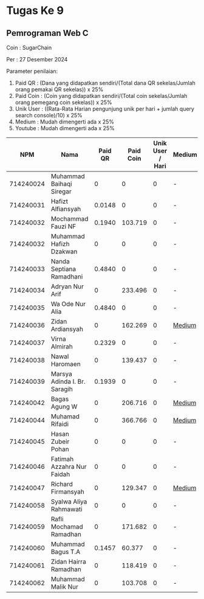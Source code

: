 # Tugas Ke 9

## Pemrograman Web C
Coin : SugarChain

Per : 27 Desember 2024

Parameter penilaian:
1. Paid QR : (Dana yang didapatkan sendiri/(Total dana QR sekelas/Jumlah orang pemakai QR sekelas))  x  25%
2. Paid Coin : (Coin yang didapatkan sendiri/(Total coin sekelas/Jumlah orang pemegang coin sekelas))  x  25%
3. Unik User : ((Rata-Rata Harian pengunjung unik per hari + jumlah query search console)/10) x 25%
4. Medium : Mudah dimengerti ada x 25%
5. Youtube : Mudah dimengerti ada x 25%

| NPM       | Nama                              | Paid QR | Paid Coin | Unik User / Hari | Medium | Youtube | Nilai |
|-----------|-----------------------------------|---------|-----------|------------------|--------|---------|-------|
| 714240024 | Muhammad Baihaqi Siregar         | 0       | 0         | 0                | -      | -       | 0     |
| 714240031 | Hafizt Alfiansyah                | 0.0148       | 0         | 0                | -      | -       | 0     |
| 714240032 | Mochammad Fauzi NF               | 0.1940       | 103.719         | 0                | -      | -       | 0     |
| 714240032 | Muhammad Hafizh Dzakwan          | 0       | 0         | 0                | -      | -       | 0     |
| 714240033 | Nanda Septiana Ramadhani         | 0.4840       | 0         | 0                | -      | -       | 0     |
| 714240034 | Adryan Nur Arif                  | 0       | 233.496         | 0                | -      | -       | 0     |
| 714240035 | Wa Ode Nur Alia                  | 0.4840      | 0         | 0                | -      | -       | 0     |
| 714240036 | Zidan Ardiansyah                 | 0       | 162.269         | 0                | [Medium](https://medium.com/@cakleghid/cara-menggunakan-es-module-jscroot-untuk-import-function-renderhtml-onclick-dan-setinner-e6096eff6ea5)      | -       | 0     |
| 714240037 | Virna Almirah                    | 0.2329       | 0         | 0                | -      | -       | 0     |
| 714240038 | Nawal Haromaen                   | 0       | 139.437         | 0                | -      | -       | 0     |
| 714240039 | Marsya Adinda I. Br. Saragih     | 0.1939       | 0         | 0                | -      | -       | 0     |
| 714240042 | Bagas Agung W                    | 0       | 206.716         | 0                | [Medium](https://medium.com/@zenkun.enterkill13/cara-menggunakan-es-module-jscroot-untuk-import-function-renderhtml-onclick-dan-setinner-34170e8b25a7)      | -       | 0     |
| 714240044 | Muhamad Rifaidi                  | 0       | 366.766         | 0                |[Medium](https://medium.com/@vilamica17/cara-penggunaan-es-module-menggunakan-jscroot-dengan-import-fungsi-renderhtml-onclick-dan-setinner-a3187d0779e5)     |[YouTube](https://youtu.be/xEX0wLnFnFU)     | 0     |
| 714240045 | Hasan Zubeir Pohan               | 0       | 0         | 0                | -      | -       | 0     |
| 714240046 | Fatimah Azzahra Nur Faidah       | 0       | 0         | 0                | -      | -       | 0     |
| 714240047 | Richard Firmansyah               | 0       | 129.347         | 0              |[Medium](https://medium.com/@richardfirmansyah57/cara-menggunakan-es-module-jscroot-untuk-import-function-renderhtml-onclick-dan-setinner-281f107d8655)   | -       | 0     |
| 714240058 | Syalwa Aliya Rahmawati           | 0       | 0         | 0                | -      | -       | 0     |
| 714240059 | Rafli Mochamad Ramadhan          | 0       | 171.682         | 0                | -      | -       | 0     |
| 714240060 | Muhammad Bagus T.A               | 0.1457       | 60.377         | 0                | -      | -       | 0     |
| 714240061 | Zidan Hairra Ramadhan            | 0       | 118.419         | 0                | -      | -       | 0     |
| 714240062 | Muhammad Malik Nur               | 0       | 103.708         | 0                | -      | -       | 0     |
